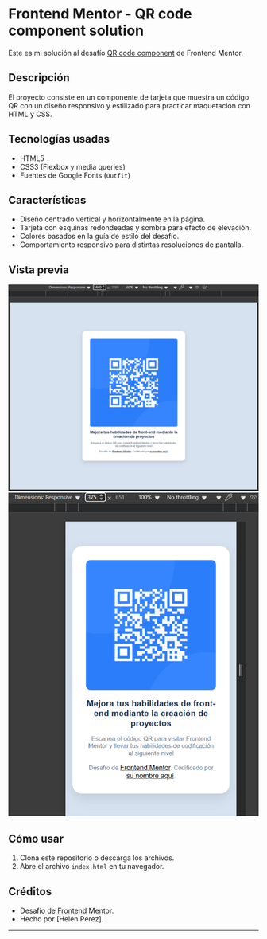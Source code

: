 # Frontend Mentor - QR code component solution

Este es mi solución al desafío [QR code component](https://www.frontendmentor.io/challenges/qr-code-component-iux_sIO_H) de Frontend Mentor.

## Descripción

El proyecto consiste en un componente de tarjeta que muestra un código QR con un diseño responsivo y estilizado para practicar maquetación con HTML y CSS.

## Tecnologías usadas

- HTML5
- CSS3 (Flexbox y media queries)
- Fuentes de Google Fonts (`Outfit`)

## Características

- Diseño centrado vertical y horizontalmente en la página.
- Tarjeta con esquinas redondeadas y sombra para efecto de elevación.
- Colores basados en la guía de estilo del desafío.
- Comportamiento responsivo para distintas resoluciones de pantalla.

## Vista previa

![Captura del proyecto con 1440px](./images/capt_1440px.png)
![Captura del proyecto con 375px](./images/capt_375px.png)

## Cómo usar

1. Clona este repositorio o descarga los archivos.
2. Abre el archivo `index.html` en tu navegador.

## Créditos

- Desafío de [Frontend Mentor](https://www.frontendmentor.io).
- Hecho por [Helen Perez].

---
